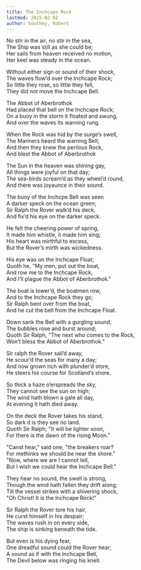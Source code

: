 ```yaml
---
title: The Inchcape Rock
lastmod: 2015-02-02
author: Southey, Robert
---
```

No stir in the air, no stir in the sea,  
The Ship was still as she could be;  
Her sails from heaven received no motion,  
Her keel was steady in the ocean.  

Without either sign or sound of their shock,  
The waves flow&rsquo;d over the Inchcape Rock;  
So little they rose, so little they fell,  
They did not move the Inchcape Bell.  

The Abbot of Aberbrothok  
Had placed that bell on the Inchcape Rock;  
On a buoy in the storm it floated and swung,  
And over the waves its warning rung.  

When the Rock was hid by the surge&rsquo;s swell,  
The Mariners heard the warning Bell;  
And then they knew the perilous Rock,  
And blest the Abbot of Aberbrothok  

The Sun in the heaven was shining gay,  
All things were joyful on that day;  
The sea-birds scream&rsquo;d as they wheel&rsquo;d round,  
And there was joyaunce in their sound.  

The buoy of the Inchcpe Bell was seen  
A darker speck on the ocean green;  
Sir Ralph the Rover walk&rsquo;d his deck,  
And fix&rsquo;d his eye on the darker speck.  

He felt the cheering power of spring,  
It made him whistle, it made him sing;  
His heart was mirthful to excess,  
But the Rover&rsquo;s mirth was wickedness.  

His eye was on the Inchcape Float;  
Quoth he, &quot;My men, put out the boat,  
And row me to the Inchcape Rock,  
And I&rsquo;ll plague the Abbot of Aberbrothok.&quot;  

The boat is lower&rsquo;d, the boatmen row,  
And to the Inchcape Rock they go;  
Sir Ralph bent over from the boat,  
And he cut the bell from the Inchcape Float.  

Down sank the Bell with a gurgling sound,  
The bubbles rose and burst around;  
Quoth Sir Ralph, &quot;The next who comes to the Rock,  
Won&rsquo;t bless the Abbot of Aberbrothok.&quot;  

Sir ralph the Rover sail&rsquo;d away,  
He scour&rsquo;d the seas for many a day;  
And now grown rich with plunder&rsquo;d store,  
He steers his course for Scotland&rsquo;s shore.  

So thick a haze o&rsquo;erspreads the sky,  
They cannot see the sun on high;  
The wind hath blown a gale all day,  
At evening it hath died away.  

On the deck the Rover takes his stand,  
So dark it is they see no land.  
Quoth Sir Ralph, &quot;It will be lighter soon,  
For there is the dawn of the rising Moon.&quot;  

&quot;Canst hear,&quot; said one, &quot;the breakers roar?  
For methinks we should be near the shore.&quot;  
&quot;Now, where we are I cannot tell,  
But I wish we could hear the Inchcape Bell.&quot;  

They hear no sound, the swell is strong,  
Though the wind hath fallen they drift along;  
Till the vessel strikes with a shivering shock,  
&quot;Oh Christ! It is the Inchcape Rock!&quot;  

Sir Ralph the Rover tore his hair,  
He curst himself in his despair;  
The waves rush in on every side,  
The ship is sinking beneath the tide.  

But even is his dying fear,  
One dreadful sound could the Rover hear;  
A sound as if with the Inchcape Bell,  
The Devil below was ringing his knell.   

